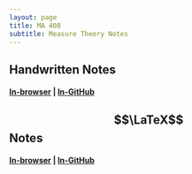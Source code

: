 ```yaml
---
layout: page
title: MA 408
subtitle: Measure Theory Notes
---
```


## Handwritten Notes
#### [In-browser](/math/ma-408/hand-notes.pdf) | [In-GitHub](https://github.com/aryamanmaithani/math/blob/master/ma-408/hand-notes.pdf)

## $$\LaTeX$$ Notes
#### [In-browser](/math/ma-408/Notes.pdf) | [In-GitHub](https://github.com/aryamanmaithani/math/blob/master/ma-408/Notes.pdf)